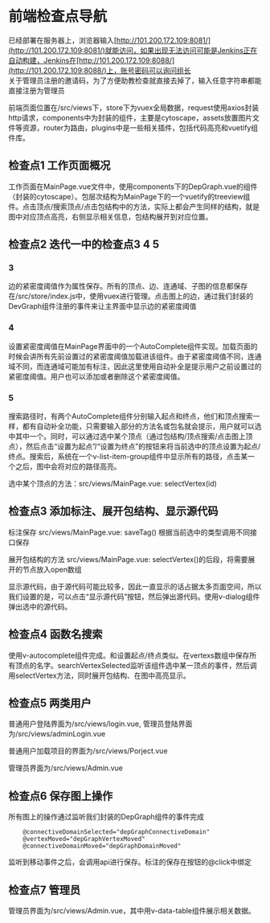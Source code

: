 # 前端检查点导航

已经部署在服务器上，浏览器输入[http://101.200.172.109:8081/](http://101.200.172.109:8081/)就能访问，如果出现无法访问可能是Jenkins正在自动构建，Jenkins在[http://101.200.172.109:8088/](http://101.200.172.109:8088/)上，账号密码可以询问组长  
关于管理员注册的邀请码，为了方便助教检查就直接去掉了，输入任意字符串都能直接注册为管理员

前端页面位置在/src/views下，store下为vuex全局数据，request使用axios封装http请求，components中为封装的组件，主要是cytoscape，assets放置图片文件等资源，router为路由，plugins中是一些相关插件，包括代码高亮和vuetify组件库。

## 检查点1 工作页面概况

工作页面在MainPage.vue文件中，使用components下的DepGraph.vue的组件（封装的cytoscape）。包层次结构为MainPage下的一个vuetify的treeview组件。点击顶点/搜索顶点/点击包结构中的方法，实际上都会产生同样的结构，就是图中对应顶点高亮，右侧显示相关信息，包结构展开到对应位置。

## 检查点2 迭代一中的检查点3 4 5

### 3

边的紧密度阈值作为属性保存。所有的顶点、边、连通域、子图的信息都保存在/src/store/index.js中，使用vuex进行管理。点击图上的边，通过我们封装的DevGraph组件注册的事件来让主界面中显示边的紧密度阈值

### 4

设置紧密度阈值在MainPage界面中的一个AutoComplete组件实现。加载页面的时候会讲所有先前设置过的紧密度阈值加载进该组件。由于紧密度阈值不同，连通域不同，而连通域可能加有标注，因此这里使用自动补全是提示用户之前设置过的紧密度阈值。用户也可以添加或者删除这个紧密度阈值。

### 5

搜索路径时，有两个AutoComplete组件分别输入起点和终点，他们和顶点搜索一样，都有自动补全功能，只需要输入部分的方法名或包名就会提示，用户就可以选中其中一个。同时，可以通过选中某个顶点（通过包结构/顶点搜索/点击图上顶点），然后点击“设置为起点”/“设置为终点”的按钮来将当前选中的顶点设置为起点/终点。搜索后，系统在一个v-list-item-group组件中显示所有的路径，点击某一个之后，图中会将对应的路径高亮。

选中某个顶点的方法：src/views/MainPage.vue: selectVertex(id)

## 检查点3 添加标注、展开包结构、显示源代码

标注保存 src/views/MainPage.vue: saveTag() 根据当前选中的类型调用不同接口保存

展开包结构的方法 src/views/MainPage.vue: selectVertex()的后段，将需要展开的节点放入open数组

显示源代码，由于源代码可能比较多，因此一直显示的话占据太多页面空间，所以我们设置的是，可以点击“显示源代码”按钮，然后弹出源代码。使用v-dialog组件弹出选中的源代码。

## 检查点4 函数名搜索

使用v-autocomplete组件完成。和设置起点/终点类似。在vertexs数组中保存所有顶点的名字。searchVertexSelected监听该组件选中某一顶点的事件，然后调用selectVertex方法，同时展开包结构、在图中高亮显示。

## 检查点5 两类用户

普通用户登陆界面为/src/views/login.vue, 管理员登陆界面为/src/views/adminLogin.vue

普通用户加载项目的界面为/src/views/Porject.vue

管理员界面为/src/views/Admin.vue

## 检查点6 保存图上操作

所有图上的操作通过监听我们封装的DepGraph组件的事件完成

```
    @connectiveDomainSelected="depGraphConnectiveDomain"
    @vertexMoved="depGraphVertexMoved"
    @connectiveDomainMoved="depGraphDomainMoved"
```

监听到移动事件之后，会调用api进行保存。标注的保存在按钮的@click中绑定

## 检查点7 管理员

管理员界面为/src/views/Admin.vue，其中用v-data-table组件展示相关数据。
